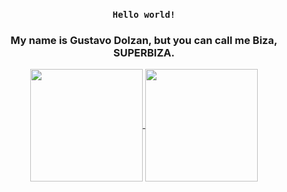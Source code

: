 <div align="center">
  
  ### `Hello world!`
  ### My name is Gustavo Dolzan, but you can call me Biza, SUPERBIZA.

  <a href="https://github.com/gugadolzan">
    <img align="center" height="180em" src="https://github-readme-stats.vercel.app/api?username=gugadolzan&count_private=true&hide=issues&hide_rank=true&include_all_commits=true&show_icons=true&theme=react" />
  </a>
  <a href="https://github.com/gugadolzan">
    <img align="center" height="180em" src="https://github-readme-stats.vercel.app/api/top-langs/?username=gugadolzan&layout=compact&theme=react" />
  </a>

</div>
